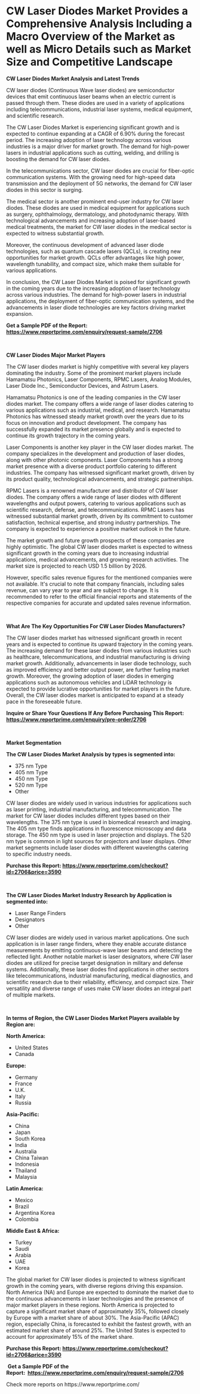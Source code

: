 <p><h1>CW Laser Diodes Market Provides a Comprehensive Analysis Including a Macro Overview of the Market as well as Micro Details such as Market Size and Competitive Landscape</h1></p><p><strong>CW Laser Diodes Market Analysis and Latest Trends</strong></p>
<p><p>CW laser diodes (Continuous Wave laser diodes) are semiconductor devices that emit continuous laser beams when an electric current is passed through them. These diodes are used in a variety of applications including telecommunications, industrial laser systems, medical equipment, and scientific research.</p><p>The CW Laser Diodes Market is experiencing significant growth and is expected to continue expanding at a CAGR of 6.90% during the forecast period. The increasing adoption of laser technology across various industries is a major driver for market growth. The demand for high-power lasers in industrial applications such as cutting, welding, and drilling is boosting the demand for CW laser diodes.</p><p>In the telecommunications sector, CW laser diodes are crucial for fiber-optic communication systems. With the growing need for high-speed data transmission and the deployment of 5G networks, the demand for CW laser diodes in this sector is surging.</p><p>The medical sector is another prominent end-user industry for CW laser diodes. These diodes are used in medical equipment for applications such as surgery, ophthalmology, dermatology, and photodynamic therapy. With technological advancements and increasing adoption of laser-based medical treatments, the market for CW laser diodes in the medical sector is expected to witness substantial growth.</p><p>Moreover, the continuous development of advanced laser diode technologies, such as quantum cascade lasers (QCLs), is creating new opportunities for market growth. QCLs offer advantages like high power, wavelength tunability, and compact size, which make them suitable for various applications.</p><p>In conclusion, the CW Laser Diodes Market is poised for significant growth in the coming years due to the increasing adoption of laser technology across various industries. The demand for high-power lasers in industrial applications, the deployment of fiber-optic communication systems, and the advancements in laser diode technologies are key factors driving market expansion.</p></p>
<p><strong>Get a Sample PDF of the Report:&nbsp; <a href="https://www.reportprime.com/enquiry/request-sample/2706">https://www.reportprime.com/enquiry/request-sample/2706</a></strong></p>
<p>&nbsp;</p>
<p><strong>CW Laser Diodes Major Market Players</strong></p>
<p><p>The CW laser diodes market is highly competitive with several key players dominating the industry. Some of the prominent market players include Hamamatsu Photonics, Laser Components, RPMC Lasers, Analog Modules, Laser Diode Inc., Semiconductor Devices, and Astrum Lasers.</p><p>Hamamatsu Photonics is one of the leading companies in the CW laser diodes market. The company offers a wide range of laser diodes catering to various applications such as industrial, medical, and research. Hamamatsu Photonics has witnessed steady market growth over the years due to its focus on innovation and product development. The company has successfully expanded its market presence globally and is expected to continue its growth trajectory in the coming years.</p><p>Laser Components is another key player in the CW laser diodes market. The company specializes in the development and production of laser diodes, along with other photonic components. Laser Components has a strong market presence with a diverse product portfolio catering to different industries. The company has witnessed significant market growth, driven by its product quality, technological advancements, and strategic partnerships.</p><p>RPMC Lasers is a renowned manufacturer and distributor of CW laser diodes. The company offers a wide range of laser diodes with different wavelengths and output powers, catering to various applications such as scientific research, defense, and telecommunications. RPMC Lasers has witnessed substantial market growth, driven by its commitment to customer satisfaction, technical expertise, and strong industry partnerships. The company is expected to experience a positive market outlook in the future.</p><p>The market growth and future growth prospects of these companies are highly optimistic. The global CW laser diodes market is expected to witness significant growth in the coming years due to increasing industrial applications, medical advancements, and growing research activities. The market size is projected to reach USD 1.5 billion by 2026.</p><p>However, specific sales revenue figures for the mentioned companies were not available. It's crucial to note that company financials, including sales revenue, can vary year to year and are subject to change. It is recommended to refer to the official financial reports and statements of the respective companies for accurate and updated sales revenue information.</p></p>
<p>&nbsp;</p>
<p><strong>What Are The Key Opportunities For CW Laser Diodes Manufacturers?</strong></p>
<p><p>The CW laser diodes market has witnessed significant growth in recent years and is expected to continue its upward trajectory in the coming years. The increasing demand for these laser diodes from various industries such as healthcare, telecommunications, and industrial manufacturing is driving market growth. Additionally, advancements in laser diode technology, such as improved efficiency and better output power, are further fueling market growth. Moreover, the growing adoption of laser diodes in emerging applications such as autonomous vehicles and LiDAR technology is expected to provide lucrative opportunities for market players in the future. Overall, the CW laser diodes market is anticipated to expand at a steady pace in the foreseeable future.</p></p>
<p><strong>Inquire or Share Your Questions If Any Before Purchasing This Report: <a href="https://www.reportprime.com/enquiry/pre-order/2706">https://www.reportprime.com/enquiry/pre-order/2706</a></strong></p>
<p>&nbsp;</p>
<p><strong>Market Segmentation</strong></p>
<p><strong>The CW Laser Diodes Market Analysis by types is segmented into:</strong></p>
<p><ul><li>375 nm Type</li><li>405 nm Type</li><li>450 nm Type</li><li>520 nm Type</li><li>Other</li></ul></p>
<p><p>CW laser diodes are widely used in various industries for applications such as laser printing, industrial manufacturing, and telecommunication. The market for CW laser diodes includes different types based on their wavelengths. The 375 nm type is used in biomedical research and imaging. The 405 nm type finds applications in fluorescence microscopy and data storage. The 450 nm type is used in laser projection and displays. The 520 nm type is common in light sources for projectors and laser displays. Other market segments include laser diodes with different wavelengths catering to specific industry needs.</p></p>
<p><strong>Purchase this Report:&nbsp;<a href="https://www.reportprime.com/checkout?id=2706&price=3590">https://www.reportprime.com/checkout?id=2706&price=3590</a></strong></p>
<p>&nbsp;</p>
<p><strong>The CW Laser Diodes Market Industry Research by Application is segmented into:</strong></p>
<p><ul><li>Laser Range Finders</li><li>Designators</li><li>Other</li></ul></p>
<p><p>CW laser diodes are widely used in various market applications. One such application is in laser range finders, where they enable accurate distance measurements by emitting continuous-wave laser beams and detecting the reflected light. Another notable market is laser designators, where CW laser diodes are utilized for precise target designation in military and defense systems. Additionally, these laser diodes find applications in other sectors like telecommunications, industrial manufacturing, medical diagnostics, and scientific research due to their reliability, efficiency, and compact size. Their versatility and diverse range of uses make CW laser diodes an integral part of multiple markets.</p></p>
<p>&nbsp;</p>
<p><strong>In terms of Region, the CW Laser Diodes Market Players available by Region are:</strong></p>
<p>
    <p> <strong> North America: </strong>
        <ul>
            <li>United States</li>
            <li>Canada</li>
        </ul>
        </p> 
    <p> <strong> Europe: </strong>
        <ul>
            <li>Germany</li>
            <li>France</li>
            <li>U.K.</li>
            <li>Italy</li>
            <li>Russia</li>
        </ul>
        </p> 
    <p> <strong> Asia-Pacific: </strong>
        <ul>
            <li>China</li>
            <li>Japan</li>
            <li>South Korea</li>
            <li>India</li>
            <li>Australia</li>
            <li>China Taiwan</li>
            <li>Indonesia</li>
            <li>Thailand</li>
            <li>Malaysia</li>
        </ul>
        </p> 
    <p> <strong> Latin America: </strong>
        <ul>
            <li>Mexico</li>
            <li>Brazil</li>
            <li>Argentina Korea</li>
            <li>Colombia</li>
        </ul>
        </p> 
    <p> <strong> Middle East & Africa: </strong>
        <ul>
            <li>Turkey</li>
            <li>Saudi</li>
            <li>Arabia</li>
            <li>UAE</li>
            <li>Korea</li>
        </ul>
    </p>
    </p>
<p><p>The global market for CW laser diodes is projected to witness significant growth in the coming years, with diverse regions driving this expansion. North America (NA) and Europe are expected to dominate the market due to the continuous advancements in laser technologies and the presence of major market players in these regions. North America is projected to capture a significant market share of approximately 35%, followed closely by Europe with a market share of about 30%. The Asia-Pacific (APAC) region, especially China, is forecasted to exhibit the fastest growth, with an estimated market share of around 25%. The United States is expected to account for approximately 15% of the market share.</p></p>
<p><strong>Purchase this Report: <a href="https://www.reportprime.com/checkout?id=2706&price=3590">https://www.reportprime.com/checkout?id=2706&price=3590</a></strong></p>
<p>&nbsp;<strong>Get a Sample PDF of the Report:&nbsp;&nbsp;<a href="https://www.reportprime.com/enquiry/request-sample/2706">https://www.reportprime.com/enquiry/request-sample/2706</a></strong></p>
<p><strong></strong></p>
<p>Check more reports on https://www.reportprime.com/</p>